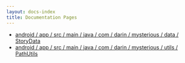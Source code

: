 ```yaml
---
layout: docs-index
title: Documentation Pages
---
```

- [android / app / src / main / java / com / darin / mysterious / data / StoryData](android/app/src/main/java/com/darin/mysterious/data/StoryData)
- [android / app / src / main / java / com / darin / mysterious / utils / PathUtils](android/app/src/main/java/com/darin/mysterious/utils/PathUtils)
